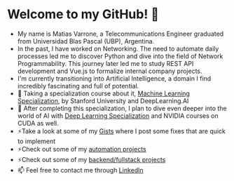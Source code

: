 <!--
**mvarrone/mvarrone** is a ✨ _special_ ✨ repository because its `README.md` (this file) appears on your GitHub profile.

Here are some ideas to get you started:

- 🔭 I’m currently working on ...
- 🌱 I’m currently learning ...
- 👯 I’m looking to collaborate on ...
- 🤔 I’m looking for help with ...
- 💬 Ask me about ...
- 📫 How to reach me: ...
- 😄 Pronouns: ...
- ⚡ Fun fact: ...


### Hi there 👋
-->

# Welcome to my GitHub! 👋
- My name is Matias Varrone, a Telecommunications Engineer graduated from Universidad Blas Pascal (UBP), Argentina.
- In the past, I have worked on Networking. The need to automate daily processes led me to discover Python and dive into the field of Network Programmability. This journey later led me to study REST API development and Vue.js to formalize internal company projects.
- I'm currently transitioning into Artificial Intelligence, a domain I find incredibly fascinating and full of potential.
- 🌱 Taking a specialization course about it, [Machine Learning Specialization](https://www.coursera.org/specializations/machine-learning-introduction), by Stanford University and DeepLearning.AI
- 🌱 After completing this specialization, I plan to dive even deeper into the world of AI with [Deep Learning Specialization](https://www.coursera.org/specializations/deep-learning) and NVIDIA courses on CUDA as well.
- ⚡Take a look at some of my [Gists](https://gist.github.com/mvarrone) where I post some fixes that are quick to implement
- ⚡Check out some of my [automation projects](https://github.com/mvarrone/automation-projects)
- ⚡Check out some of my [backend/fullstack projects](https://github.com/mvarrone/app-projects)
- 📫 Feel free to contact me through [LinkedIn](https://www.linkedin.com/in/matiasvarrone/)
